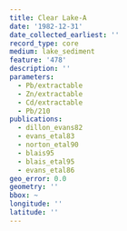 ```yaml
---
title: Clear Lake-A
date: '1982-12-31'
date_collected_earliest: ''
record_type: core
medium: lake_sediment
feature: '478'
description: ''
parameters:
  - Pb/extractable
  - Zn/extractable
  - Cd/extractable
  - Pb/210
publications:
  - dillon_evans82
  - evans_etal83
  - norton_etal90
  - blais95
  - blais_etal95
  - evans_etal86
geo_error: 0.0
geometry: ''
bbox: ~
longitude: ''
latitude: ''
---
```


